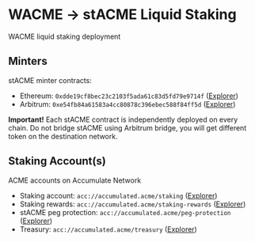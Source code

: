 # WACME -> stACME Liquid Staking
WACME liquid staking deployment

## Minters
stACME minter contracts:
- Ethereum: `0xdde19cf8bec23c2103f5ada61c83d5fd79e9714f` ([Explorer](https://etherscan.io/address/0xdde19cf8bec23c2103f5ada61c83d5fd79e9714f))
- Arbitrum: `0xe54fb84a61583a4cc80878c396ebec588f84ff5d` ([Explorer](https://arbiscan.io/address/0xe54fb84a61583a4cc80878c396ebec588f84ff5d))

**Important!** Each stACME contract is independently deployed on every chain. Do not bridge stACME using Arbitrum bridge, you will get different token on the destination network.

## Staking Account(s)
ACME accounts on Accumulate Network
- Staking account: `acc://accumulated.acme/staking` ([Explorer](https://explorer.accumulatenetwork.io/acc/accumulated.acme/staking))
- Staking rewards: `acc://accumulated.acme/staking-rewards` ([Explorer](https://explorer.accumulatenetwork.io/acc/accumulated.acme/staking-rewards))
- stACME peg protection: `acc://accumulated.acme/peg-protection` ([Explorer](https://explorer.accumulatenetwork.io/acc/accumulated.acme/peg-protection))
- Treasury: `acc://accumulated.acme/treasury` ([Explorer](https://explorer.accumulatenetwork.io/acc/accumulated.acme/treasury))
